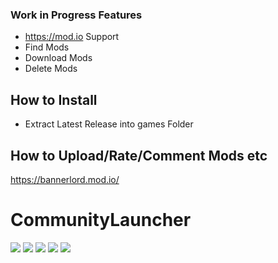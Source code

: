 ### Work in Progress Features
- https://mod.io Support
- Find Mods
- Download Mods
- Delete Mods
## How to Install
- Extract Latest Release into games Folder

## How to Upload/Rate/Comment Mods etc
https://bannerlord.mod.io/

# CommunityLauncher


![](https://img.shields.io/github/stars/Bannerlord-Community-Mods/CommunityLauncher.svg) ![](https://img.shields.io/github/forks/Bannerlord-Community-Mods/CommunityLauncher.svg) ![](https://img.shields.io/github/tag/Bannerlord-Community-Mods/CommunityLauncher.svg) ![](https://img.shields.io/github/release/Bannerlord-Community-Mods/CommunityLauncher.svg) ![](https://img.shields.io/github/issues/Bannerlord-Community-Mods/CommunityLauncher.svg) 


